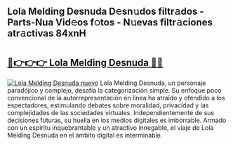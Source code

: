 ## Lola Melding Desnuda D𝚎sn𝚞dos filtr𝚊dos - Parts-Nua Vid𝚎os f𝚘tos - N𝚞evas filtr𝚊ciones atr𝚊ctivas 84xnH

# <h2><a href="http://mb1gvp4.tromn.icu/?c=Lola+Melding+Desnuda">🔗👉👉👉 Lola Melding Desnuda 🔗🔗</a></h2>

[![Lola Melding Desnuda nuevo](https://i.imgur.com/pEAQMta.gif)](http://mb1gvp4.tromn.icu/?c=Lola+Melding+Desnuda)
Lola Melding Desnuda, un personaje paradójico y complejo, desafía la categorización simple. Su enfoque poco convencional de la autorrepresentación en línea ha atraído y ofendido a los espectadores, estimulando debates sobre moralidad, privacidad y las complejidades de las sociedades virtuales. Independientemente de sus decisiones futuras, su huella en los medios digitales es imborrable. Armado con un espíritu inquebrantable y un atractivo innegable, el viaje de Lola Melding Desnuda en el ámbito digital es interminable.
